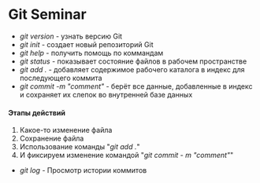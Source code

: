 # Git Seminar

* *git version* - узнать версию Git
* *git init* - создает новый репозиторий Git
* *git help* - получить помощь по коммандам
* *git status* - показывает состояние файлов в рабочем пространстве
* *git add .* - добавляет содержимое рабочего каталога в индекс для последующего коммита
* *git commit -m "comment"* - берёт все данные, добавленные в индекс и сохраняет их слепок во внутренней базе данных
#### Этапы действий
1. Какое-то изменение файла
2. Сохранение файла
3. Использование команды "*git add .*"
4. И фиксируем изменение командой "*git commit - m "comment"*"
* *git log* - Просмотр истории коммитов
